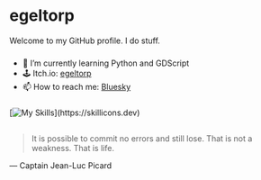 # egeltorp

Welcome to my GitHub profile. I do stuff.

###

- 🌱 I’m currently learning Python and GDScript
- 🕹 Itch.io: [egeltorp](https://egeltorp.itch.io/)
- 📫 How to reach me: [Bluesky](https://bsky.app/profile/egeltorp.com)

###

[![My Skills](https://skillicons.dev/icons?i=bash,html,css,python,godot,unity,blender,)](https://skillicons.dev)

##
> It is possible to commit no errors and still lose. That is not a weakness. That is life.

— Captain Jean-Luc Picard




